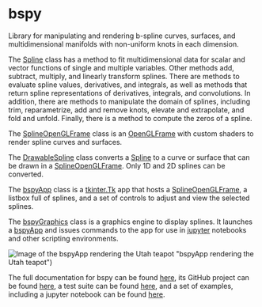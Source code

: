 # bspy
Library for manipulating and rendering b-spline curves, surfaces, and multidimensional manifolds with non-uniform knots in each dimension.

The [Spline](https://ericbrec.github.io/bspy/bspy/spline.html) class has a method to fit multidimensional data for 
scalar and vector functions of single and multiple variables. Other methods add, subtract, multiply, and linearly transform splines. 
There are methods to evaluate spline values, derivatives, and integrals, as well as methods that return spline representations 
of derivatives, integrals, and convolutions. In addition, there are methods to manipulate the domain of splines, including trim, 
reparametrize, add and remove knots, elevate and extrapolate, and fold and unfold. Finally, there is a method to compute the zeros of a spline.

The [SplineOpenGLFrame](https://ericbrec.github.io/bspy/bspy/splineOpenGLFrame.html) class is an 
[OpenGLFrame](https://pypi.org/project/pyopengltk/) with custom shaders to render spline curves and surfaces.

The [DrawableSpline](https://ericbrec.github.io/bspy/bspy/drawableSpline.html) class converts a 
[Spline](https://ericbrec.github.io/bspy/bspy/spline.html) to a curve or surface that can be drawn in a 
[SplineOpenGLFrame](https://ericbrec.github.io/bspy/bspy/splineOpenGLFrame.html). Only 1D and 2D splines can be converted.

The [bspyApp](https://ericbrec.github.io/bspy/bspy/bspyApp.html) class is a 
[tkinter.Tk](https://docs.python.org/3/library/tkinter.html) app that hosts a 
[SplineOpenGLFrame](https://ericbrec.github.io/bspy/bspy/splineOpenGLFrame.html), 
a listbox full of splines, and a set of controls to adjust and view the selected splines.

The [bspyGraphics](https://ericbrec.github.io/bspy/bspy/bspyApp.html#bspyGraphics) class is a graphics engine to display splines.
It launches a [bspyApp](https://ericbrec.github.io/bspy/bspy/bspyApp.html) and issues commands to the app for use 
in [jupyter](https://jupyter.org/) notebooks and other scripting environments.

![Image of the bspyApp rendering the Utah teapot](https://ericbrec.github.io/bspy/bspyApp.png) "bspyApp rendering the Utah teapot")

The full documentation for bspy can be found [here](https://ericbrec.github.io/bspy), its GitHub project can be found 
[here](https://github.com/ericbrec/bspy), a test suite can be found [here](https://github.com/ericbrec/bspy/tree/main/tests), and
a set of examples, including a jupyter notebook can be found [here](https://github.com/ericbrec/bspy/tree/main/examples).